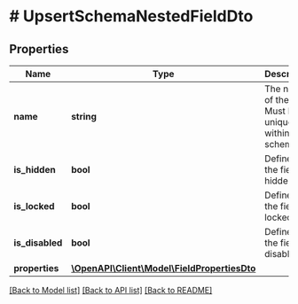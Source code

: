 # # UpsertSchemaNestedFieldDto

## Properties

Name | Type | Description | Notes
------------ | ------------- | ------------- | -------------
**name** | **string** | The name of the field. Must be unique within the schema. |
**is_hidden** | **bool** | Defines if the field is hidden. | [optional]
**is_locked** | **bool** | Defines if the field is locked. | [optional]
**is_disabled** | **bool** | Defines if the field is disabled. | [optional]
**properties** | [**\OpenAPI\Client\Model\FieldPropertiesDto**](FieldPropertiesDto.md) |  |

[[Back to Model list]](../../README.md#models) [[Back to API list]](../../README.md#endpoints) [[Back to README]](../../README.md)

